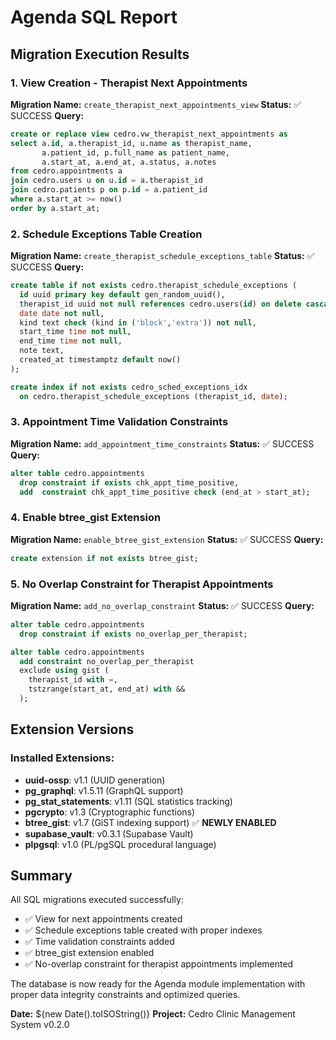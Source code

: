 # Agenda SQL Report

## Migration Execution Results

### 1. View Creation - Therapist Next Appointments
**Migration Name:** `create_therapist_next_appointments_view`
**Status:** ✅ SUCCESS
**Query:**
```sql
create or replace view cedro.vw_therapist_next_appointments as 
select a.id, a.therapist_id, u.name as therapist_name, 
       a.patient_id, p.full_name as patient_name, 
       a.start_at, a.end_at, a.status, a.notes 
from cedro.appointments a 
join cedro.users u on u.id = a.therapist_id 
join cedro.patients p on p.id = a.patient_id 
where a.start_at >= now() 
order by a.start_at;
```

### 2. Schedule Exceptions Table Creation
**Migration Name:** `create_therapist_schedule_exceptions_table`
**Status:** ✅ SUCCESS
**Query:**
```sql
create table if not exists cedro.therapist_schedule_exceptions ( 
  id uuid primary key default gen_random_uuid(), 
  therapist_id uuid not null references cedro.users(id) on delete cascade, 
  date date not null, 
  kind text check (kind in ('block','extra')) not null, 
  start_time time not null, 
  end_time time not null, 
  note text, 
  created_at timestamptz default now() 
); 

create index if not exists cedro_sched_exceptions_idx 
  on cedro.therapist_schedule_exceptions (therapist_id, date);
```

### 3. Appointment Time Validation Constraints
**Migration Name:** `add_appointment_time_constraints`
**Status:** ✅ SUCCESS
**Query:**
```sql
alter table cedro.appointments 
  drop constraint if exists chk_appt_time_positive, 
  add  constraint chk_appt_time_positive check (end_at > start_at);
```

### 4. Enable btree_gist Extension
**Migration Name:** `enable_btree_gist_extension`
**Status:** ✅ SUCCESS
**Query:**
```sql
create extension if not exists btree_gist;
```

### 5. No Overlap Constraint for Therapist Appointments
**Migration Name:** `add_no_overlap_constraint`
**Status:** ✅ SUCCESS
**Query:**
```sql
alter table cedro.appointments 
  drop constraint if exists no_overlap_per_therapist; 

alter table cedro.appointments 
  add constraint no_overlap_per_therapist 
  exclude using gist ( 
    therapist_id with =, 
    tstzrange(start_at, end_at) with && 
  );
```

## Extension Versions

### Installed Extensions:
- **uuid-ossp**: v1.1 (UUID generation)
- **pg_graphql**: v1.5.11 (GraphQL support)
- **pg_stat_statements**: v1.11 (SQL statistics tracking)
- **pgcrypto**: v1.3 (Cryptographic functions)
- **btree_gist**: v1.7 (GiST indexing support) ✅ **NEWLY ENABLED**
- **supabase_vault**: v0.3.1 (Supabase Vault)
- **plpgsql**: v1.0 (PL/pgSQL procedural language)

## Summary

All SQL migrations executed successfully:
- ✅ View for next appointments created
- ✅ Schedule exceptions table created with proper indexes
- ✅ Time validation constraints added
- ✅ btree_gist extension enabled
- ✅ No-overlap constraint for therapist appointments implemented

The database is now ready for the Agenda module implementation with proper data integrity constraints and optimized queries.

**Date:** ${new Date().toISOString()}
**Project:** Cedro Clinic Management System v0.2.0